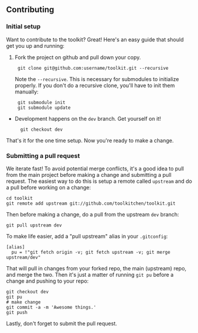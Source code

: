 ## Contributing

### Initial setup

Want to contribute to the toolkit? Great! Here's an easy guide that should get you up and running:

1. Fork the project on github and pull down your copy.

        git clone git@github.com:username/toolkit.git --recursive

    Note the `--recursive`. This is necessary for submodules to initialize properly. If you don't do a recursive clone, you'll have to init them manually:

        git submodule init
        git submodule update

- Development happens on the `dev` branch. Get yourself on it!

        git checkout dev

That's it for the one time setup. Now you're ready to make a change.

### Submitting a pull request

We iterate fast! To avoid potential merge conflicts, it's a good idea to pull from the main project before making a change and submitting a pull request. The easiest way to do this is setup a remote called `upstream` and do a pull before working on a change:

    cd toolkit
    git remote add upstream git://github.com/toolkitchen/toolkit.git

Then before making a change, do a pull from the upstream `dev` branch:

    git pull upstream dev

To make life easier, add a "pull upstream" alias in your `.gitconfig`:

    [alias]
      pu = !"git fetch origin -v; git fetch upstream -v; git merge upstream/dev"

That will pull in changes from your forked repo, the main (upstream) repo, and merge the two. Then it's just a matter of running `git pu` before a change and pushing to your repo:

    git checkout dev
    git pu
    # make change
    git commit -a -m 'Awesome things.'
    git push

Lastly, don't forget to submit the pull request.